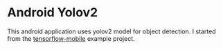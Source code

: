 # Android Yolov2
This android application uses yolov2 model for object detection.
I started from the [tensorflow-mobile](https://codelabs.developers.google.com/codelabs/tensorflow-for-poets-2/#0) example project.
